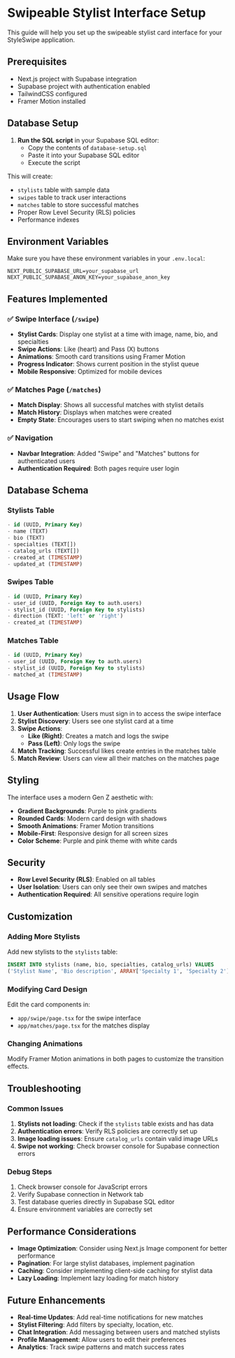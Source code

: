 # Swipeable Stylist Interface Setup

This guide will help you set up the swipeable stylist card interface for your StyleSwipe application.

## Prerequisites

- Next.js project with Supabase integration
- Supabase project with authentication enabled
- TailwindCSS configured
- Framer Motion installed

## Database Setup

1. **Run the SQL script** in your Supabase SQL editor:
   - Copy the contents of `database-setup.sql`
   - Paste it into your Supabase SQL editor
   - Execute the script

This will create:
- `stylists` table with sample data
- `swipes` table to track user interactions
- `matches` table to store successful matches
- Proper Row Level Security (RLS) policies
- Performance indexes

## Environment Variables

Make sure you have these environment variables in your `.env.local`:

```env
NEXT_PUBLIC_SUPABASE_URL=your_supabase_url
NEXT_PUBLIC_SUPABASE_ANON_KEY=your_supabase_anon_key
```

## Features Implemented

### ✅ Swipe Interface (`/swipe`)
- **Stylist Cards**: Display one stylist at a time with image, name, bio, and specialties
- **Swipe Actions**: Like (heart) and Pass (X) buttons
- **Animations**: Smooth card transitions using Framer Motion
- **Progress Indicator**: Shows current position in the stylist queue
- **Mobile Responsive**: Optimized for mobile devices

### ✅ Matches Page (`/matches`)
- **Match Display**: Shows all successful matches with stylist details
- **Match History**: Displays when matches were created
- **Empty State**: Encourages users to start swiping when no matches exist

### ✅ Navigation
- **Navbar Integration**: Added "Swipe" and "Matches" buttons for authenticated users
- **Authentication Required**: Both pages require user login

## Database Schema

### Stylists Table
```sql
- id (UUID, Primary Key)
- name (TEXT)
- bio (TEXT)
- specialties (TEXT[])
- catalog_urls (TEXT[])
- created_at (TIMESTAMP)
- updated_at (TIMESTAMP)
```

### Swipes Table
```sql
- id (UUID, Primary Key)
- user_id (UUID, Foreign Key to auth.users)
- stylist_id (UUID, Foreign Key to stylists)
- direction (TEXT: 'left' or 'right')
- created_at (TIMESTAMP)
```

### Matches Table
```sql
- id (UUID, Primary Key)
- user_id (UUID, Foreign Key to auth.users)
- stylist_id (UUID, Foreign Key to stylists)
- matched_at (TIMESTAMP)
```

## Usage Flow

1. **User Authentication**: Users must sign in to access the swipe interface
2. **Stylist Discovery**: Users see one stylist card at a time
3. **Swipe Actions**: 
   - **Like (Right)**: Creates a match and logs the swipe
   - **Pass (Left)**: Only logs the swipe
4. **Match Tracking**: Successful likes create entries in the matches table
5. **Match Review**: Users can view all their matches on the matches page

## Styling

The interface uses a modern Gen Z aesthetic with:
- **Gradient Backgrounds**: Purple to pink gradients
- **Rounded Cards**: Modern card design with shadows
- **Smooth Animations**: Framer Motion transitions
- **Mobile-First**: Responsive design for all screen sizes
- **Color Scheme**: Purple and pink theme with white cards

## Security

- **Row Level Security (RLS)**: Enabled on all tables
- **User Isolation**: Users can only see their own swipes and matches
- **Authentication Required**: All sensitive operations require login

## Customization

### Adding More Stylists
Add new stylists to the `stylists` table:
```sql
INSERT INTO stylists (name, bio, specialties, catalog_urls) VALUES
('Stylist Name', 'Bio description', ARRAY['Specialty 1', 'Specialty 2'], ARRAY['image_url_1', 'image_url_2']);
```

### Modifying Card Design
Edit the card components in:
- `app/swipe/page.tsx` for the swipe interface
- `app/matches/page.tsx` for the matches display

### Changing Animations
Modify Framer Motion animations in both pages to customize the transition effects.

## Troubleshooting

### Common Issues

1. **Stylists not loading**: Check if the `stylists` table exists and has data
2. **Authentication errors**: Verify RLS policies are correctly set up
3. **Image loading issues**: Ensure `catalog_urls` contain valid image URLs
4. **Swipe not working**: Check browser console for Supabase connection errors

### Debug Steps

1. Check browser console for JavaScript errors
2. Verify Supabase connection in Network tab
3. Test database queries directly in Supabase SQL editor
4. Ensure environment variables are correctly set

## Performance Considerations

- **Image Optimization**: Consider using Next.js Image component for better performance
- **Pagination**: For large stylist databases, implement pagination
- **Caching**: Consider implementing client-side caching for stylist data
- **Lazy Loading**: Implement lazy loading for match history

## Future Enhancements

- **Real-time Updates**: Add real-time notifications for new matches
- **Stylist Filtering**: Add filters by specialty, location, etc.
- **Chat Integration**: Add messaging between users and matched stylists
- **Profile Management**: Allow users to edit their preferences
- **Analytics**: Track swipe patterns and match success rates 